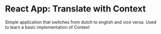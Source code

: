 # React App: Translate with Context
 Simple application that switches from dutch to english and vice versa. Used to learn a basic implementation of Context
